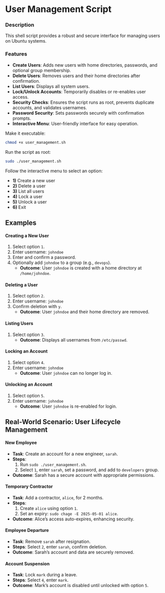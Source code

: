 # User Management Script

### Description

This shell script provides a robust and secure interface for managing users on Ubuntu systems.

### Features

- **Create Users**: Adds new users with home directories, passwords, and optional group membership.
- **Delete Users**: Removes users and their home directories after confirmation.
- **List Users**: Displays all system users.
- **Lock/Unlock Accounts**: Temporarily disables or re-enables user access.
- **Security Checks**: Ensures the script runs as root, prevents duplicate accounts, and validates usernames.
- **Password Security**: Sets passwords securely with confirmation prompts.
- **Interactive Menu**: User-friendly interface for easy operation.

Make it executable:
```bash
chmod +x user_management.sh
```

Run the script as root:
```bash
sudo ./user_management.sh
```

Follow the interactive menu to select an option:
- **1)** Create a new user
- **2)** Delete a user
- **3)** List all users
- **4)** Lock a user
- **5)** Unlock a user
- **6)** Exit

## Examples

#### Creating a New User
1. Select option `1`.
2. Enter username: `johndoe`
3. Enter and confirm a password.
4. Optionally add `johndoe` to a group (e.g., `devops`).
   - **Outcome**: User `johndoe` is created with a home directory at `/home/johndoe`.

#### Deleting a User
1. Select option `2`.
2. Enter username: `johndoe`
3. Confirm deletion with `y`.
   - **Outcome**: User `johndoe` and their home directory are removed.

#### Listing Users
1. Select option `3`.
   - **Outcome**: Displays all usernames from `/etc/passwd`.

#### Locking an Account
1. Select option `4`.
2. Enter username: `johndoe`
   - **Outcome**: User `johndoe` can no longer log in.

#### Unlocking an Account
1. Select option `5`.
2. Enter username: `johndoe`
   - **Outcome**: User `johndoe` is re-enabled for login.

## Real-World Scenario: User Lifecycle Management

#### New Employee
- **Task**: Create an account for a new engineer, `sarah`.
- **Steps**: 
  1. Run `sudo ./user_management.sh`.
  2. Select `1`, enter `sarah`, set a password, and add to `developers` group.
- **Outcome**: Sarah has a secure account with appropriate permissions.

#### Temporary Contractor
- **Task**: Add a contractor, `alice`, for 2 months.
- **Steps**: 
  1. Create `alice` using option `1`.
  2. Set an expiry: `sudo chage -E 2025-05-01 alice`.
- **Outcome**: Alice’s access auto-expires, enhancing security.

#### Employee Departure
- **Task**: Remove `sarah` after resignation.
- **Steps**: Select `2`, enter `sarah`, confirm deletion.
- **Outcome**: Sarah’s account and data are securely removed.

#### Account Suspension
- **Task**: Lock `mark` during a leave.
- **Steps**: Select `4`, enter `mark`.
- **Outcome**: Mark’s account is disabled until unlocked with option `5`.
